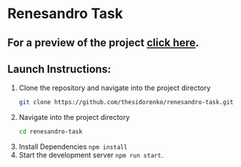 # Renesandro Task

## For a preview of the project [click here](https://thesidorenko.github.io/renesandro-task/).

## Launch Instructions:
1. Clone the repository and navigate into the project directory
   ```bash
   git clone https://github.com/thesidorenko/renesandro-task.git
2. Navigate into the project directory
   ```bash
   cd renesandro-task
4. Install Dependencies `npm install`
5. Start the development server `npm run start`.
